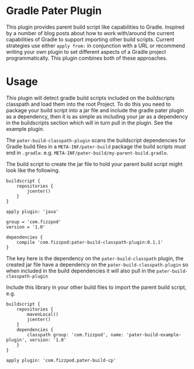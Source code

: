 # Gradle Pater Plugin
This plugin provides parent build script like capabilities to Gradle. Inspired by a number of blog posts about how to work with/around the current capabilities of Gradle to support importing other build scripts. Current strategies use either `apply from:` in conjunction with a URL or recommend writing your own plugin to set different aspects of a Gradle project programmatically. This plugin combines both of these approaches.

# Usage
This plugin will detect gradle build scripts included on the buildscripts classpath and load them into the root Project. To do this you need to package your build script into a jar file and include the gradle pater plugin as a dependency, then it is as simple as including your jar as a dependency in the buildscripts section which will in turn pull in the plugin. See the example plugin.

The `pater-build-classpath-plugin` scans the buildscript dependencies for Gradle build files in a `META-INF/pater-build` package the build scripts must end in `.gradle`. e.g. `META-INF/pater-build/my-parent-build.gradle`.

The build script to create the jar file to hold your parent build script might look like the following. 

```
buildscript {
	repositories {
		jcenter()
	}
}

apply plugin: 'java'

group = 'com.fizzpod'
version = '1.0'

dependencies {
	compile 'com.fizzpod:pater-build-classpath-plugin:0.1.1'
}

```
The key here is the dependency on the `pater-build-classpath` plugin, the created jar file have a dependency on the `pater-build-classpath-plugin` so when included in the build dependencies it will also pull in the `pater-build-classpath-plugin`

Include this library in your other build files to import the parent build script, e.g. 
```
buildscript {
	repositories {
		mavenLocal()
		jcenter()
	}
	dependencies {
		classpath group: 'com.fizzpod', name: 'pater-build-example-plugin', version: '1.0'
	}
}

apply plugin: 'com.fizzpod.pater-build-cp'

```
